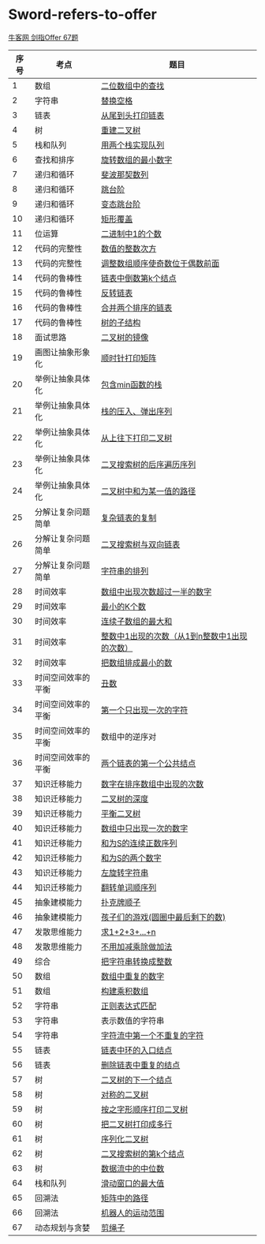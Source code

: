 # Sword-refers-to-offer
[牛客网 剑指Offer 67题](https://www.nowcoder.com/ta/coding-interviews?page=1)

| 序号 | 考点 | 题目 |
| -- | -- | -- |
| 1 | 数组 | [二位数组中的查找](https://github.com/hncboy/Sword-refers-to-offer/blob/master/src/com/hncboy/Topic1.java) |
| 2 | 字符串 | [替换空格](https://github.com/hncboy/Sword-refers-to-offer/blob/master/src/com/hncboy/Topic2.java) |
| 3 | 链表 | [从尾到头打印链表](https://github.com/hncboy/Sword-refers-to-offer/blob/master/src/com/hncboy/Topic3.java) |
| 4 | 树 | [重建二叉树](https://github.com/hncboy/Sword-refers-to-offer/blob/master/src/com/hncboy/Topic4.java) |
| 5 | 栈和队列 | [用两个栈实现队列](https://github.com/hncboy/Sword-refers-to-offer/blob/master/src/com/hncboy/Topic5.java) |
| 6 | 查找和排序 | [旋转数组的最小数字](https://github.com/hncboy/Sword-refers-to-offer/blob/master/src/com/hncboy/Topic6.java) |
| 7 | 递归和循环 | [斐波那契数列](https://github.com/hncboy/Sword-refers-to-offer/blob/master/src/com/hncboy/Topic7.java) |
| 8 | 递归和循环 | [跳台阶](https://github.com/hncboy/Sword-refers-to-offer/blob/master/src/com/hncboy/Topic8.java) |
| 9 | 递归和循环 | [变态跳台阶](https://github.com/hncboy/Sword-refers-to-offer/blob/master/src/com/hncboy/Topic9.java) |
| 10 | 递归和循环 | [矩形覆盖](https://github.com/hncboy/Sword-refers-to-offer/blob/master/src/com/hncboy/Topic10.java) |
| 11 | 位运算 | [二进制中1的个数](https://github.com/hncboy/Sword-refers-to-offer/blob/master/src/com/hncboy/Topic11.java) |
| 12 | 代码的完整性 | [数值的整数次方](https://github.com/hncboy/Sword-refers-to-offer/blob/master/src/com/hncboy/Topic12.java) |
| 13 | 代码的完整性 | [调整数组顺序使奇数位于偶数前面](https://github.com/hncboy/Sword-refers-to-offer/blob/master/src/com/hncboy/Topic13.java) |
| 14 | 代码的鲁棒性 | [链表中倒数第k个结点](https://github.com/hncboy/Sword-refers-to-offer/blob/master/src/com/hncboy/Topic14.java) |
| 15 | 代码的鲁棒性 | [反转链表](https://github.com/hncboy/Sword-refers-to-offer/blob/master/src/com/hncboy/Topic15.java) |
| 16 | 代码的鲁棒性 | [合并两个排序的链表](https://github.com/hncboy/Sword-refers-to-offer/blob/master/src/com/hncboy/Topic16.java) |
| 17 | 代码的鲁棒性 | [树的子结构](https://github.com/hncboy/Sword-refers-to-offer/blob/master/src/com/hncboy/Topic17.java) |
| 18 | 面试思路 | [二叉树的镜像](https://github.com/hncboy/Sword-refers-to-offer/blob/master/src/com/hncboy/Topic18.java) |
| 19 | 画图让抽象形象化 | [顺时针打印矩阵](https://github.com/hncboy/Sword-refers-to-offer/blob/master/src/com/hncboy/Topic19.java) |
| 20 | 举例让抽象具体化 | [包含min函数的栈](https://github.com/hncboy/Sword-refers-to-offer/blob/master/src/com/hncboy/Topic20.java) |
| 21 | 举例让抽象具体化 | [栈的压入、弹出序列](https://github.com/hncboy/Sword-refers-to-offer/blob/master/src/com/hncboy/Topic21.java) |
| 22 | 举例让抽象具体化 | [从上往下打印二叉树](https://github.com/hncboy/Sword-refers-to-offer/blob/master/src/com/hncboy/Topic22.java) |
| 23 | 举例让抽象具体化 | [二叉搜索树的后序遍历序列](https://github.com/hncboy/Sword-refers-to-offer/blob/master/src/com/hncboy/Topic23.java) |
| 24 | 举例让抽象具体化 | [二叉树中和为某一值的路径](https://github.com/hncboy/Sword-refers-to-offer/blob/master/src/com/hncboy/Topic24.java) |
| 25 | 分解让复杂问题简单 | [复杂链表的复制](https://github.com/hncboy/Sword-refers-to-offer/blob/master/src/com/hncboy/Topic25.java) |
| 26 | 分解让复杂问题简单 | [二叉搜索树与双向链表](https://github.com/hncboy/Sword-refers-to-offer/blob/master/src/com/hncboy/Topic26.java) |
| 27 | 分解让复杂问题简单 | [字符串的排列](https://github.com/hncboy/Sword-refers-to-offer/blob/master/src/com/hncboy/Topic27.java) |
| 28 | 时间效率 | [数组中出现次数超过一半的数字](https://github.com/hncboy/Sword-refers-to-offer/blob/master/src/com/hncboy/Topic28.java) |
| 29 | 时间效率 | [最小的K个数](https://github.com/hncboy/Sword-refers-to-offer/blob/master/src/com/hncboy/Topic29.java) |
| 30 | 时间效率 | [连续子数组的最大和](https://github.com/hncboy/Sword-refers-to-offer/blob/master/src/com/hncboy/Topic30.java) |
| 31 | 时间效率 | [整数中1出现的次数（从1到n整数中1出现的次数）](https://github.com/hncboy/Sword-refers-to-offer/blob/master/src/com/hncboy/Topic31.java) |
| 32 | 时间效率 | [把数组排成最小的数](https://github.com/hncboy/Sword-refers-to-offer/blob/master/src/com/hncboy/Topic32.java) |
| 33 | 时间空间效率的平衡 | [丑数](https://github.com/hncboy/Sword-refers-to-offer/blob/master/src/com/hncboy/Topic33.java) |
| 34 | 时间空间效率的平衡 | [第一个只出现一次的字符](https://github.com/hncboy/Sword-refers-to-offer/blob/master/src/com/hncboy/Topic34.java) |
| 35 | 时间空间效率的平衡 | 数组中的逆序对 
| 36 | 时间空间效率的平衡 | [两个链表的第一个公共结点](https://github.com/hncboy/Sword-refers-to-offer/blob/master/src/com/hncboy/Topic36.java) |
| 37 | 知识迁移能力 | [数字在排序数组中出现的次数](https://github.com/hncboy/Sword-refers-to-offer/blob/master/src/com/hncboy/Topic37.java) |
| 38 | 知识迁移能力 | [二叉树的深度](https://github.com/hncboy/Sword-refers-to-offer/blob/master/src/com/hncboy/Topic38.java) |
| 39 | 知识迁移能力 | [	平衡二叉树](https://github.com/hncboy/Sword-refers-to-offer/blob/master/src/com/hncboy/Topic39.java) |
| 40 | 知识迁移能力 | [数组中只出现一次的数字](https://github.com/hncboy/Sword-refers-to-offer/blob/master/src/com/hncboy/Topic40.java) |
| 41 | 知识迁移能力 | [和为S的连续正数序列](https://github.com/hncboy/Sword-refers-to-offer/blob/master/src/com/hncboy/Topic41.java) |
| 42 | 知识迁移能力 | [和为S的两个数字](https://github.com/hncboy/Sword-refers-to-offer/blob/master/src/com/hncboy/Topic42.java) |
| 43 | 知识迁移能力 | [左旋转字符串](https://github.com/hncboy/Sword-refers-to-offer/blob/master/src/com/hncboy/Topic43.java) |
| 44 | 知识迁移能力 | [翻转单词顺序列](https://github.com/hncboy/Sword-refers-to-offer/blob/master/src/com/hncboy/Topic44.java) |
| 45 | 抽象建模能力 | [扑克牌顺子](https://github.com/hncboy/Sword-refers-to-offer/blob/master/src/com/hncboy/Topic45.java) |
| 46 | 抽象建模能力 | [孩子们的游戏(圆圈中最后剩下的数)](https://github.com/hncboy/Sword-refers-to-offer/blob/master/src/com/hncboy/Topic46.java) |
| 47 | 发散思维能力 | [求1+2+3+...+n](https://github.com/hncboy/Sword-refers-to-offer/blob/master/src/com/hncboy/Topic47.java) |
| 48 | 发散思维能力 | [不用加减乘除做加法](https://github.com/hncboy/Sword-refers-to-offer/blob/master/src/com/hncboy/Topic48.java) |
| 49 | 综合 | [把字符串转换成整数](https://github.com/hncboy/Sword-refers-to-offer/blob/master/src/com/hncboy/Topic49.java) |
| 50 | 数组 | [数组中重复的数字](https://github.com/hncboy/Sword-refers-to-offer/blob/master/src/com/hncboy/Topic50.java) |
| 51 | 数组 | [构建乘积数组](https://github.com/hncboy/Sword-refers-to-offer/blob/master/src/com/hncboy/Topic51.java) | 
| 52 | 字符串 | [正则表达式匹配](https://github.com/hncboy/Sword-refers-to-offer/blob/master/src/com/hncboy/Topic52.java) |
| 53 | 字符串 | 表示数值的字符串 
| 54 | 字符串 | [字符流中第一个不重复的字符](https://github.com/hncboy/Sword-refers-to-offer/blob/master/src/com/hncboy/Topic54.java) |
| 55 | 链表 | [链表中环的入口结点](https://github.com/hncboy/Sword-refers-to-offer/blob/master/src/com/hncboy/Topic55.java) |
| 56 | 链表 | [删除链表中重复的结点](https://github.com/hncboy/Sword-refers-to-offer/blob/master/src/com/hncboy/Topic56.java) |
| 57 | 树 | [二叉树的下一个结点](https://github.com/hncboy/Sword-refers-to-offer/blob/master/src/com/hncboy/Topic57.java) |
| 58 | 树 | [对称的二叉树](https://github.com/hncboy/Sword-refers-to-offer/blob/master/src/com/hncboy/Topic58.java) |
| 59 | 树 | [按之字形顺序打印二叉树](https://github.com/hncboy/Sword-refers-to-offer/blob/master/src/com/hncboy/Topic59.java) |
| 60 | 树 | [把二叉树打印成多行](https://github.com/hncboy/Sword-refers-to-offer/blob/master/src/com/hncboy/Topic60.java) |
| 61 | 树 | [序列化二叉树](https://github.com/hncboy/Sword-refers-to-offer/blob/master/src/com/hncboy/Topic61.java) |
| 62 | 树 | [二叉搜索树的第k个结点](https://github.com/hncboy/Sword-refers-to-offer/blob/master/src/com/hncboy/Topic62.java) |
| 63 | 树 | [数据流中的中位数](https://github.com/hncboy/Sword-refers-to-offer/blob/master/src/com/hncboy/Topic63.java) |
| 64 | 栈和队列 | [滑动窗口的最大值](https://github.com/hncboy/Sword-refers-to-offer/blob/master/src/com/hncboy/Topic64.java) |
| 65 | 回溯法 | [矩阵中的路径](https://github.com/hncboy/Sword-refers-to-offer/blob/master/src/com/hncboy/Topic65.java) |
| 66 | 回溯法 | [机器人的运动范围](https://github.com/hncboy/Sword-refers-to-offer/blob/master/src/com/hncboy/Topic66.java) |
| 67 | 动态规划与贪婪 | [剪绳子](https://github.com/hncboy/Sword-refers-to-offer/blob/master/src/com/hncboy/Topic67.java) |
